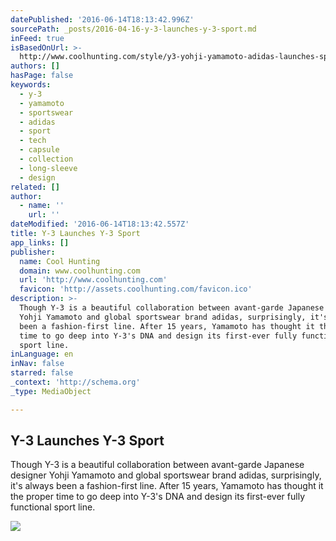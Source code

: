 ```yaml
---
datePublished: '2016-06-14T18:13:42.996Z'
sourcePath: _posts/2016-04-16-y-3-launches-y-3-sport.md
inFeed: true
isBasedOnUrl: >-
  http://www.coolhunting.com/style/y3-yohji-yamamoto-adidas-launches-sportswear-ss16
authors: []
hasPage: false
keywords:
  - y-3
  - yamamoto
  - sportswear
  - adidas
  - sport
  - tech
  - capsule
  - collection
  - long-sleeve
  - design
related: []
author:
  - name: ''
    url: ''
dateModified: '2016-06-14T18:13:42.557Z'
title: Y-3 Launches Y-3 Sport
app_links: []
publisher:
  name: Cool Hunting
  domain: www.coolhunting.com
  url: 'http://www.coolhunting.com'
  favicon: 'http://assets.coolhunting.com/favicon.ico'
description: >-
  Though Y-3 is a beautiful collaboration between avant-garde Japanese designer
  Yohji Yamamoto and global sportswear brand adidas, surprisingly, it's always
  been a fashion-first line. After 15 years, Yamamoto has thought it the proper
  time to go deep into Y-3's DNA and design its first-ever fully functional
  sport line.
inLanguage: en
inNav: false
starred: false
_context: 'http://schema.org'
_type: MediaObject

---
```

<article style=""><h1>Y-3 Launches Y-3 Sport</h1><p>Though Y-3 is a beautiful collaboration between avant-garde Japanese designer Yohji Yamamoto and global sportswear brand adidas, surprisingly, it's always been a fashion-first line. After 15 years, Yamamoto has thought it the proper time to go deep into Y-3's DNA and design its first-ever fully functional sport line.</p><img src="https://s3-us-west-2.amazonaws.com/the-grid-img/p/37ad461f62031730d604252b2e606f50cc4dbdcd.jpg" /></article>